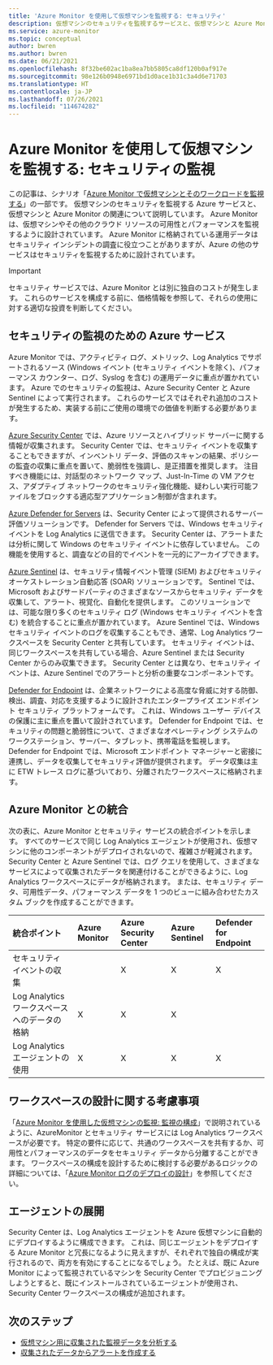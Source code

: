 ```yaml
---
title: 'Azure Monitor を使用して仮想マシンを監視する: セキュリティ'
description: 仮想マシンのセキュリティを監視するサービスと、仮想マシンと Azure Monitor の関連について説明します。
ms.service: azure-monitor
ms.topic: conceptual
author: bwren
ms.author: bwren
ms.date: 06/21/2021
ms.openlocfilehash: 8f32be602ac1ba8ea7bb5805ca8df120b0af917e
ms.sourcegitcommit: 98e126b0948e6971bd1d0ace1b31c3a4d6e71703
ms.translationtype: HT
ms.contentlocale: ja-JP
ms.lasthandoff: 07/26/2021
ms.locfileid: "114674282"
---
```

# <a name="monitor-virtual-machines-with-azure-monitor-security-monitoring"></a>Azure Monitor を使用して仮想マシンを監視する: セキュリティの監視
この記事は、シナリオ「[Azure Monitor で仮想マシンとそのワークロードを監視する](monitor-virtual-machine.md)」の一部です。 仮想マシンのセキュリティを監視する Azure サービスと、仮想マシンと Azure Monitor の関連について説明しています。 Azure Monitor は、仮想マシンやその他のクラウド リソースの可用性とパフォーマンスを監視するように設計されています。 Azure Monitor に格納されている運用データはセキュリティ インシデントの調査に役立つことがありますが、Azure の他のサービスはセキュリティを監視するために設計されています。 

> [!IMPORTANT]
> セキュリティ サービスでは、Azure Monitor とは別に独自のコストが発生します。 これらのサービスを構成する前に、価格情報を参照して、それらの使用に対する適切な投資を判断してください。

## <a name="azure-services-for-security-monitoring"></a>セキュリティの監視のための Azure サービス
Azure Monitor では、アクティビティ ログ、メトリック、Log Analytics でサポートされるソース (Windows イベント (セキュリティ イベントを除く)、パフォーマンス カウンター、ログ、Syslog を含む) の運用データに重点が置かれています。 Azure でのセキュリティの監視は、Azure Security Center と Azure Sentinel によって実行されます。 これらのサービスではそれぞれ追加のコストが発生するため、実装する前にご使用の環境での価値を判断する必要があります。

[Azure Security Center](../../security-center/security-center-introduction.md) では、Azure リソースとハイブリッド サーバーに関する情報が収集されます。 Security Center では、セキュリティ イベントを収集することもできますが、インベントリ データ、評価のスキャンの結果、ポリシーの監査の収集に重点を置いて、脆弱性を強調し、是正措置を推奨します。 注目すべき機能には、対話型のネットワーク マップ、Just-In-Time の VM アクセス、アダプティブ ネットワークのセキュリティ強化機能、疑わしい実行可能ファイルをブロックする適応型アプリケーション制御が含まれます。

[Azure Defender for Servers](../../security-center/azure-defender.md) は、Security Center によって提供されるサーバー評価ソリューションです。 Defender for Servers では、Windows セキュリティ イベントを Log Analytics に送信できます。 Security Center は、アラートまたは分析に関して Windows のセキュリティ イベントに依存していません。 この機能を使用すると、調査などの目的でイベントを一元的にアーカイブできます。

[Azure Sentinel](../../sentinel/overview.md) は、セキュリティ情報イベント管理 (SIEM) およびセキュリティ オーケストレーション自動応答 (SOAR) ソリューションです。 Sentinel では、Microsoft およびサードパーティのさまざまなソースからセキュリティ データを収集して、アラート、視覚化、自動化を提供します。 このソリューションでは、可能な限り多くのセキュリティ ログ (Windows セキュリティ イベントを含む) を統合することに重点が置かれています。 Azure Sentinel では、Windows セキュリティ イベントのログを収集することもでき、通常、Log Analytics ワークスペースを Security Center と共有しています。 セキュリティ イベントは、同じワークスペースを共有している場合、Azure Sentinel または Security Center からのみ収集できます。 Security Center とは異なり、セキュリティ イベントは、Azure Sentinel でのアラートと分析の重要なコンポーネントです。

[Defender for Endpoint](/microsoft-365/security/defender-endpoint/microsoft-defender-endpoint) は、企業ネットワークによる高度な脅威に対する防御、検出、調査、対応を支援するように設計されたエンタープライズ エンドポイント セキュリティ プラットフォームです。 これは、Windows ユーザー デバイスの保護に主に重点を置いて設計されています。 Defender for Endpoint では、セキュリティの問題と脆弱性について、さまざまなオペレーティング システムのワークステーション、サーバー、タブレット、携帯電話を監視します。 Defender for Endpoint では、Microsoft エンドポイント マネージャーと密接に連携し、データを収集してセキュリティ評価が提供されます。 データ収集は主に ETW トレース ログに基づいており、分離されたワークスペースに格納されます。

## <a name="integration-with-azure-monitor"></a>Azure Monitor との統合
次の表に、Azure Monitor とセキュリティ サービスの統合ポイントを示します。 すべてのサービスで同じ Log Analytics エージェントが使用され、仮想マシンに他のコンポーネントがデプロイされないので、複雑さが軽減されます。 Security Center と Azure Sentinel では、ログ クエリを使用して、さまざまなサービスによって収集されたデータを関連付けることができるように、Log Analytics ワークスペースにデータが格納されます。 または、セキュリティ データ、可用性データ、パフォーマンス データを 1 つのビューに組み合わせたカスタム ブックを作成することができます。

| 統合ポイント       | Azure Monitor | Azure Security Center | Azure Sentinel | Defender for Endpoint |
|:---|:---|:---|:---|:---|
| セキュリティ イベントの収集     |   | X | X | X |
| Log Analytics ワークスペースへのデータの格納 | X | X | X |   | 
| Log Analytics エージェントの使用     | X | X | X | X | 


## <a name="workspace-design-considerations"></a>ワークスペースの設計に関する考慮事項
「[Azure Monitor を使用した仮想マシンの監視: 監視の構成](monitor-virtual-machine-configure.md#create-and-prepare-a-log-analytics-workspace)」で説明されているように、AzureMonitor とセキュリティ サービスには Log Analytics ワークスペースが必要です。 特定の要件に応じて、共通のワークスペースを共有するか、可用性とパフォーマンスのデータをセキュリティ データから分離することができます。 ワークスペースの構成を設計するために検討する必要があるロジックの詳細については、「[Azure Monitor ログのデプロイの設計](../logs/design-logs-deployment.md)」を参照してください。

## <a name="agent-deployment"></a>エージェントの展開
Security Center は、Log Analytics エージェントを Azure 仮想マシンに自動的にデプロイするように構成できます。 これは、同じエージェントをデプロイする Azure Monitor と冗長になるように見えますが、それぞれで独自の構成が実行されるので、両方を有効にすることになるでしょう。 たとえば、既に Azure Monitor によって監視されているマシンを Security Center でプロビジョニングしようとすると、既にインストールされているエージェントが使用され、Security Center ワークスペースの構成が追加されます。

## <a name="next-steps"></a>次のステップ

* [仮想マシン用に収集された監視データを分析する](monitor-virtual-machine-analyze.md)
* [収集されたデータからアラートを作成する](monitor-virtual-machine-alerts.md)

